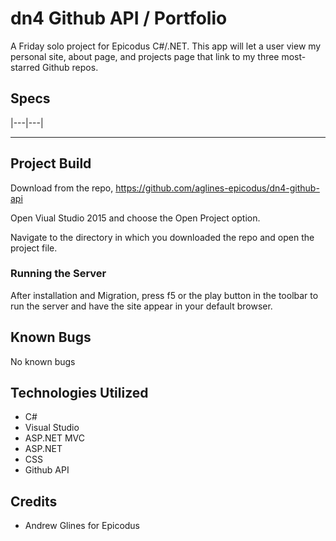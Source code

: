 # dn4 Github API / Portfolio

A Friday solo project for Epicodus C#/.NET.
This app will let a user view my personal site, about page, and projects page that link to my three most-starred Github repos.

## Specs

|---|---|

<hr>

## Project Build

Download from the repo, https://github.com/aglines-epicodus/dn4-github-api

Open Viual Studio 2015 and choose the Open Project option.

Navigate to the directory in which you downloaded the repo and open the project file.


### Running the Server

After installation and Migration, press f5 or the play button in the toolbar to run the server and have the site appear in your default browser.

## Known Bugs

No known bugs

## Technologies Utilized

* C#
* Visual Studio
* ASP.NET MVC
* ASP.NET
* CSS
* Github API

## Credits

* Andrew Glines for Epicodus
